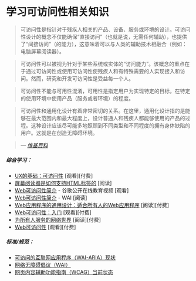 # 学习可访问性相关知识

> 可访问性是指针对于残疾人相关的产品、设备、服务或环境的设计。可访问性设计的概念不仅能确保“直接访问”（也就是说，无需任何辅助），也提供了“间接访问”（的能力），这意味着可以与人类的辅助技术相融合（例如：电脑屏幕阅读器）。

> 可访问性可以被视为针对于某些系统或实体的“访问能力”。该概念的重点在于通过可访问性或使用可访问性使残疾人和有特殊需要的人实现接入和访问。然而，研究和开发可访问性是受益每一个人。

> 可访问性不能与可用性混淆，可用性是指定用户为实现特定的目标，在特定的使用环境中使用产品（服务或者环境）的程度。

> 可访问性和通用化设计有着非常密切的关系。在这里，通用化设计指的是能够在最大范围内和最大程度上，设计普通人和残疾人都能够使用的产品的过程。这种设计应该尽可能多地照顾到不同类型和不同程度的拥有身体缺陷的用户。这就是在创造无障碍环境。

><cite>&#8212; [维基百科](https://en.wikipedia.org/wiki/Accessibility)</cite>

##### 综合学习：

* [UX的基础：可访问性](http://www.lynda.com/Accessibility-tutorials/Foundations-UX-Accessibility/435008-2.html) [观看][付费]
* [屏幕阅读器是如何支持HTML标签的](http://thepaciellogroup.github.io/AT-browser-tests/?utm_source=html5weekly&utm_medium=email) [阅读]
* [Web可访问性简介](https://webaccessibility.withgoogle.com/course) - 谷歌公开在线教育视频 [观看]
* [Web可访问性简介](https://www.w3.org/WAI/intro/accessibility.php) - WAI [阅读]
* [Web应用程序的通用设计：适合所有人的Web应用程序](http://www.amazon.com/Universal-Design-Web-Applications-Everyone/dp/0596518730/ref=sr_1_1) [阅读][付费]
* [Web可访问性：入门](http://www.pluralsight.com/courses/web-accessibility-getting-started) [观看][付费]
* [为所有人服务的网络世界](http://rosenfeldmedia.com/books/a-web-for-everyone/) [阅读][付费]
* [Web可访问性](https://frontendmasters.com/workshops/accessibility/) [观看][付费]

##### 标准/规范：

* [可访问的互联网应用程序（WAI-ARIA）现状](http://www.w3.org/standards/techs/aria#w3c_all)
* [网络无障碍倡议（WAI）](http://www.w3.org/WAI/)
* [网页内容辅助功能指南（WCAG）当前状态](http://www.w3.org/standards/techs/wcag#w3c_all)





















 






